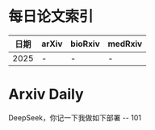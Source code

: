 # 每日论文索引

| 日期 | arXiv | bioRxiv | medRxiv |
|------|-------|---------|---------|
| 2025 | - | - | - |
















































































































































































































































# Arxiv Daily


DeepSeek，你记一下我做如下部署 -- 101

